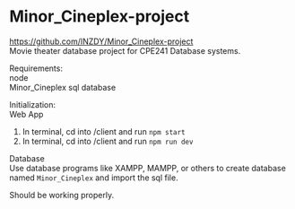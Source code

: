 # Minor_Cineplex-project
https://github.com/INZDY/Minor_Cineplex-project  
Movie theater database project for CPE241 Database systems.

Requirements:  
node  
Minor_Cineplex sql database  

Initialization:  
Web App
1) In terminal, cd into /client and run `npm start`
2) In terminal, cd into /client and run `npm run dev`

Database  
Use database programs like XAMPP, MAMPP, or others to create database named `Minor_Cineplex`
and import the sql file.

Should be working properly.

